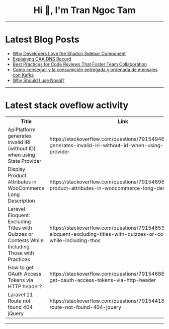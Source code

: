 <h1 align="center">Hi 👋, I'm Tran Ngoc Tam</h1>

---

# Latest Blog Posts 
<!-- BLOG-POST-LIST:START -->
- [Why Developers Love the Shadcn Sidebar Component](https://dev.to/codeparrot/why-developers-love-the-shadcn-sidebar-component-lni)
- [Explaining CAA DNS Record](https://dev.to/pkutaj/explaining-caa-dns-record-2b6b)
- [Best Practices for Code Reviews That Foster Team Collaboration](https://dev.to/balrajola/best-practices-for-code-reviews-that-foster-team-collaboration-1l4e)
- [Como conseguir y la consumición entregada y ordenada de mensajes con Kafka](https://dev.to/alonsoir/como-conseguir-y-la-consumicion-entregada-y-ordenada-de-mensajes-con-kafka-120d)
- [Why Should I use Nosql?](https://dev.to/merve_morsy/why-should-i-use-nosql-1g88)
<!-- BLOG-POST-LIST:END -->

---

# Latest stack oveflow activity
<table>
  <tr><th>Title</th><th>Link</th></tr>
  <!-- STACKOVERFLOW:START --><tr><td>ApiPlatform generates invalid IRI &lpar;without ID&rpar; when using State Provider</td><td>https://stackoverflow.com/questions/79154946/apiplatform-generates-invalid-iri-without-id-when-using-state-provider</td></tr><tr><td>Display Product Attributes in WooCommerce Long Description</td><td>https://stackoverflow.com/questions/79154898/display-product-attributes-in-woocommerce-long-description</td></tr><tr><td>Laravel Eloquent: Excluding Titles with Quizzes or Contests While Including Those with Practices</td><td>https://stackoverflow.com/questions/79154853/laravel-eloquent-excluding-titles-with-quizzes-or-contests-while-including-thos</td></tr><tr><td>How to get OAuth Access Tokens via HTTP header?</td><td>https://stackoverflow.com/questions/79154686/how-to-get-oauth-access-tokens-via-http-header</td></tr><tr><td>Laravel 11 Route not found 404 jQuery</td><td>https://stackoverflow.com/questions/79154418/laravel-11-route-not-found-404-jquery</td></tr><!-- STACKOVERFLOW:END -->
</table>

---


